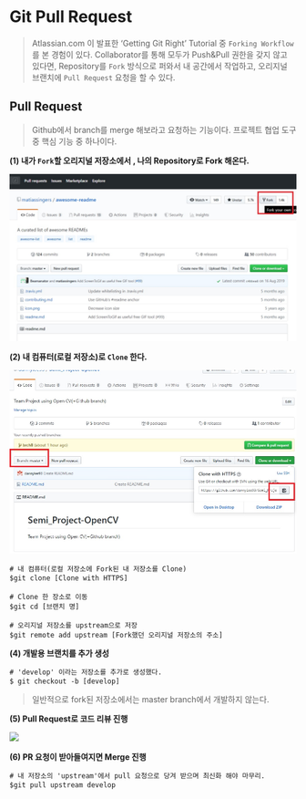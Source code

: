 # Git Pull Request 

> Atlassian.com 이 발표한 ‘Getting Git Right’ Tutorial 중 `Forking Workflow`를 본 경험이 있다. Collaborator를 통해 모두가 Push&Pull 권한을 갖지 않고 있다면, Repository를 `Fork` 방식으로 퍼와서 내 공간에서 작업하고, 오리지널 브랜치에 `Pull Request` 요청을 할 수 있다.



## Pull Request

> Github에서 branch를 merge 해보라고 요청하는 기능이다. 프로젝트 협업 도구 중 핵심 기능 중 하나이다.



**(1) 내가 `Fork`할 오리지널 저장소에서 , 나의 Repository로 Fork 해온다.**

![Forking00](https://github.com/dannylee93/Images/blob/master/Image%20Analysis%20A.I/Forking00.jpg?raw=true)

**(2) 내 컴퓨터(로컬 저장소)로 `Clone` 한다.**

<img src="https://github.com/dannylee93/Images/blob/master/Image%20Analysis%20A.I/Github_Project_01.JPG?raw=true" alt="01" style="zoom:80%;" />

```shell
# 내 컴퓨터(로컬 저장소에 Fork된 내 저장소를 Clone)
$git clone [Clone with HTTPS]

# Clone 한 장소로 이동
$git cd [브랜치 명]

# 오리지널 저장소를 upstream으로 저장
$git remote add upstream [Fork했던 오리지널 저장소의 주소]
```



**(4) 개발용 브랜치를 추가 생성**

```shell
# 'develop' 이라는 저장소를 추가로 생성했다.
$ git checkout -b [develop]
```

> 일반적으로 fork된 저장소에서는 master branch에서 개발하지 않는다.



**(5) Pull Request로 코드 리뷰 진행**

![](C:\Users\student\Desktop\00.jpg)

**(6) PR 요청이 받아들여지면 Merge 진행**

```shell
# 내 저장소의 'upstream'에서 pull 요청으로 당겨 받으며 최신화 해야 마무리.
$git pull upstream develop
```